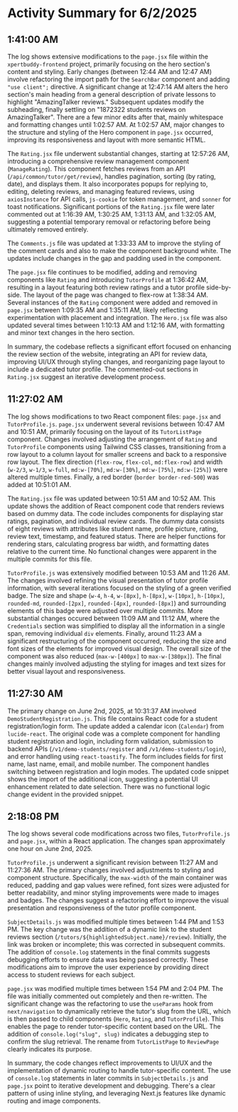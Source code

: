 # Activity Summary for 6/2/2025

## 1:41:00 AM
The log shows extensive modifications to the `page.jsx` file within the `xpertbuddy-frontend` project, primarily focusing on the hero section's content and styling.  Early changes (between 12:44 AM and 12:47 AM) involve refactoring the import path for the `SearchBar` component and adding `"use client";` directive.  A significant change at 12:47:14 AM alters the hero section's main heading from a general description of private lessons to highlight "AmazingTalker reviews."  Subsequent updates modify the subheading, finally settling on "1872322 students reviews on AmazingTalker".  There are a few minor edits after that, mainly whitespace and formatting changes until 1:02:57 AM. At 1:02:57 AM, major changes to the structure and styling of the Hero component in `page.jsx`  occurred, improving its responsiveness and layout with more semantic HTML.

The `Rating.jsx` file underwent substantial changes, starting at 12:57:26 AM, introducing a comprehensive review management component (`ManageRating`). This component fetches reviews from an API (`/api/common/tutor/get/review`), handles pagination, sorting (by rating, date), and displays them. It also incorporates popups for replying to, editing, deleting reviews, and managing featured reviews, using `axiosInstance` for API calls, `js-cookie` for token management, and `sonner` for toast notifications.  Significant portions of the `Rating.jsx` file were later commented out  at 1:16:39 AM, 1:30:25 AM, 1:31:13 AM, and 1:32:05 AM,  suggesting a potential temporary removal or refactoring before being ultimately removed entirely.

The `Comments.js` file was updated at 1:33:33 AM to improve the styling of the comment cards and also to make the component background white.  The updates include changes in the gap and padding used in the component.

The `page.jsx` file continues to be modified, adding and removing components like `Rating` and  introducing `TutorProfile` at 1:36:42 AM, resulting in a layout featuring both review ratings and a tutor profile side-by-side.  The layout of the page was changed to flex-row at 1:38:34 AM.  Several instances of the `Rating` component were added and removed in `page.jsx` between 1:09:35 AM and 1:35:11 AM, likely reflecting experimentation with placement and integration. The `Hero.jsx` file was also updated several times between 1:10:13 AM and 1:12:16 AM, with formatting and minor text changes in the hero section.


In summary, the codebase reflects a significant effort focused on enhancing the review section of the website, integrating an API for review data, improving UI/UX through styling changes, and reorganizing page layout to include a dedicated tutor profile.  The commented-out sections in `Rating.jsx` suggest an iterative development process.


## 11:27:02 AM
The log shows modifications to two React component files: `page.jsx` and `TutorProfile.js`.  `page.jsx` underwent several revisions between 10:47 AM and 10:51 AM, primarily focusing on the layout of its `TutorListPage` component.  Changes involved adjusting the arrangement of `Rating` and `TutorProfile` components using Tailwind CSS classes, transitioning from a row layout to a column layout for smaller screens and back to a responsive row layout.  The flex direction (`flex-row`, `flex-col`, `md:flex-row`) and width (`w-2/3`, `w-1/3`, `w-full`, `md:w-[70%]`, `md:w-[30%]`, `md:w-[75%]`, `md:w-[25%]`)  were altered multiple times.  Finally, a red border (`border border-red-500`) was added at 10:51:01 AM.


The `Rating.jsx` file was updated between 10:51 AM and 10:52 AM.  This update shows the addition of React component code that renders reviews based on dummy data. The code includes components for displaying star ratings, pagination, and individual review cards.  The dummy data consists of eight reviews with attributes like student name, profile picture, rating, review text, timestamp, and featured status. There are helper functions for rendering stars, calculating progress bar width, and formatting dates relative to the current time.  No functional changes were apparent in the multiple commits for this file.


`TutorProfile.js` was extensively modified between 10:53 AM and 11:26 AM. The changes involved refining the visual presentation of tutor profile information, with several iterations focused on the styling of a green verified badge.  The size and shape (`w-4`, `h-4`, `w-[8px]`, `h-[8px]`, `w-[10px]`, `h-[10px]`, `rounded-md`, `rounded-[2px]`, `rounded-[4px]`, `rounded-[8px]`) and surrounding elements of this badge were adjusted over multiple commits.  More substantial changes occured between 11:09 AM and 11:12 AM, where the `Credentials` section was simplified to display all the information in a single span, removing individual `div` elements.  Finally, around 11:23 AM  a significant restructuring of the component occurred, reducing the size and font sizes of the elements for improved visual design.  The overall size of the component was also reduced (`max-w-[400px]` to `max-w-[380px]`). The final changes mainly involved adjusting the styling for images and text sizes for better visual layout and responsiveness.


## 11:27:30 AM
The primary change on June 2nd, 2025, at 10:31:37 AM involved `DemoStudentRegistration.js`.  This file contains React code for a student registration/login form. The update added a calendar icon (`Calendar`) from `lucide-react`. The original code was a complete component for handling student registration and login, including form validation, submission to backend APIs (`/v1/demo-students/register` and `/v1/demo-students/login`), and error handling using `react-toastify`.  The form includes fields for first name, last name, email, and mobile number.  The component handles switching between registration and login modes.  The updated code snippet shows the import of the additional icon, suggesting a potential UI enhancement related to date selection.  There was no functional logic change evident in the provided snippet.


## 2:18:08 PM
The log shows several code modifications across two files, `TutorProfile.js` and `page.jsx`, within a React application.  The changes span approximately one hour on June 2nd, 2025.

`TutorProfile.js` underwent a significant revision between 11:27 AM and 11:27:36 AM.  The primary changes involved adjustments to styling and component structure.  Specifically, the `max-width` of the main container was reduced, padding and gap values were refined, font sizes were adjusted for better readability, and minor styling improvements were made to images and badges. The changes suggest a refactoring effort to improve the visual presentation and responsiveness of the tutor profile component.

`SubjectDetails.js` was modified multiple times between 1:44 PM and 1:53 PM.  The key change was the addition of a dynamic link to the student reviews section (`/tutors/${highlightedSubject.name}/review`).  Initially, the link was broken or incomplete; this was corrected in subsequent commits.  The addition of `console.log` statements in the final commits suggests debugging efforts to ensure data was being passed correctly.  These modifications aim to improve the user experience by providing direct access to student reviews for each subject.

`page.jsx` was modified multiple times between 1:54 PM and 2:04 PM. The file was initially commented out completely and then re-written. The significant change was the refactoring to use the `useParams` hook from `next/navigation` to dynamically retrieve the tutor's slug from the URL, which is then passed to child components (`Hero`, `Rating`, and `TutorProfile`). This enables the page to render tutor-specific content based on the URL.  The addition of `console.log("slug", slug)`  indicates a debugging step to confirm the slug retrieval.  The rename from `TutorListPage` to `ReviewPage` clearly indicates its purpose.

In summary, the code changes reflect improvements to UI/UX and the implementation of dynamic routing to handle tutor-specific content.  The use of `console.log` statements in later commits in `SubjectDetails.js` and `page.jsx` point to iterative development and debugging.  There's a clear pattern of using inline styling,  and leveraging Next.js features like dynamic routing and image components.
